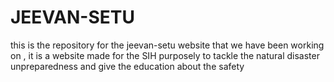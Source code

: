 # JEEVAN-SETU
this is the repository for the jeevan-setu website that we have been working on , it is a website made for the SIH purposely to tackle the natural disaster unpreparedness and give the education about the safety 
